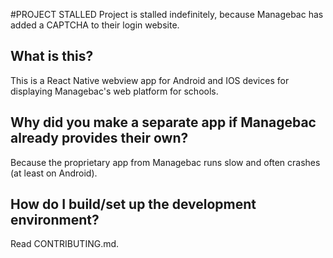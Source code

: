 #PROJECT STALLED
Project is stalled indefinitely, because Managebac has added a CAPTCHA to their login website.

## What is this?
This is a React Native webview app for Android and IOS devices for displaying Managebac's web platform for schools.

## Why did you make a separate app if Managebac already provides their own?
Because the proprietary app from Managebac runs slow and often crashes (at least on Android).

## How do I build/set up the development environment?
Read CONTRIBUTING.md.
